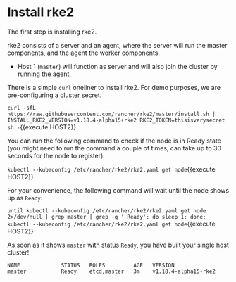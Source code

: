 # Install rke2

The first step is installing rke2. 

rke2 consists of a server and an agent, where the server will run the master components, and the agent the worker components.

- Host 1 (`master`) will function as server and will also join the cluster by running the agent.

There is a simple `curl` oneliner to install rke2. For demo purposes, we are pre-configuring a cluster secret.

`curl -sfL https://raw.githubusercontent.com/rancher/rke2/master/install.sh | INSTALL_RKE2_VERSION=v1.18.4-alpha15+rke2 RKE2_TOKEN=thisisverysecret sh -`{{execute HOST2}}

You can run the following command to check if the node is in Ready state (you might need to run the command a couple of times, can take up to 30 seconds for the node to register):

`kubectl --kubeconfig /etc/rancher/rke2/rke2.yaml get node`{{execute HOST2}}

For your convenience, the following command will wait until the node shows up as `Ready`:

`until kubectl --kubeconfig /etc/rancher/rke2/rke2.yaml get node 2>/dev/null | grep master | grep -q ' Ready'; do sleep 1; done; kubectl --kubeconfig /etc/rancher/rke2/rke2.yaml get node`{{execute HOST2}}

As soon as it shows `master` with status `Ready`, you have built your single host cluster!

```
NAME             STATUS   ROLES         AGE   VERSION
master           Ready    etcd,master   3m    v1.18.4-alpha15+rke2
```

